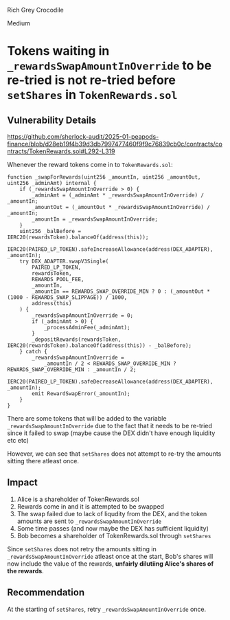 Rich Grey Crocodile

Medium

# Tokens waiting in `_rewardsSwapAmountInOverride` to be re-tried is not re-tried before `setShares` in `TokenRewards.sol`

## Vulnerability Details
https://github.com/sherlock-audit/2025-01-peapods-finance/blob/d28eb19f4b39d3db7997477460f9f9c76839cb0c/contracts/contracts/TokenRewards.sol#L292-L319

Whenever the reward tokens come in to `TokenRewards.sol`:

```solidity
function _swapForRewards(uint256 _amountIn, uint256 _amountOut, uint256 _adminAmt) internal {
    if (_rewardsSwapAmountInOverride > 0) {
        _adminAmt = (_adminAmt * _rewardsSwapAmountInOverride) / _amountIn;
        _amountOut = (_amountOut * _rewardsSwapAmountInOverride) / _amountIn;
        _amountIn = _rewardsSwapAmountInOverride;
    }
    uint256 _balBefore = IERC20(rewardsToken).balanceOf(address(this));
    IERC20(PAIRED_LP_TOKEN).safeIncreaseAllowance(address(DEX_ADAPTER), _amountIn);
    try DEX_ADAPTER.swapV3Single(
        PAIRED_LP_TOKEN,
        rewardsToken,
        REWARDS_POOL_FEE,
        _amountIn,
        _amountIn == REWARDS_SWAP_OVERRIDE_MIN ? 0 : (_amountOut * (1000 - REWARDS_SWAP_SLIPPAGE)) / 1000,
        address(this)
    ) {
        _rewardsSwapAmountInOverride = 0;
        if (_adminAmt > 0) {
            _processAdminFee(_adminAmt);
        }
        _depositRewards(rewardsToken, IERC20(rewardsToken).balanceOf(address(this)) - _balBefore);
    } catch {
        _rewardsSwapAmountInOverride =
            _amountIn / 2 < REWARDS_SWAP_OVERRIDE_MIN ? REWARDS_SWAP_OVERRIDE_MIN : _amountIn / 2;
        IERC20(PAIRED_LP_TOKEN).safeDecreaseAllowance(address(DEX_ADAPTER), _amountIn);
        emit RewardSwapError(_amountIn);
    }
}
```

There are some tokens that will be added to the variable `_rewardsSwapAmountInOverride` due to the fact that it needs to be re-tried since it failed to swap (maybe cause the DEX didn't have enough liquidity etc etc)

However, we can see that `setShares` does not attempt to re-try the amounts sitting there atleast once.

## Impact
1. Alice is a shareholder of TokenRewards.sol
2. Rewards come in and it is attempted to be swapped
3. The swap failed due to lack of liqudity from the DEX, and the token amounts are sent to `_rewardsSwapAmountInOverride`
4. Some time passes (and now maybe the DEX has sufficient liquidity)
5. Bob becomes a shareholder of TokenRewards.sol through `setShares`

Since `setShares` does not retry the amounts sitting in `_rewardsSwapAmountInOverride` atleast once at the start, Bob's shares will now include the value of the rewards, **unfairly dilutiing Alice's shares of the rewards**.

## Recommendation
At the starting of `setShares`, retry `_rewardsSwapAmountInOverride` once.

